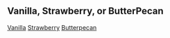 ## Vanilla, Strawberry, or ButterPecan

[Vanilla](Vanilla.md)
[Strawberry](Strawberry.md)
[Butterpecan](Butterpecan.md)